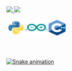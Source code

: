 
 <div>
  <a href="https://github.com/Gaboxhs">
  <img height="180em" src="https://github-readme-stats.vercel.app/api?username=Gaboxhs&show_icons=true&theme=city_lights&include_all_commits=true&count_private=true"/>
  <img height="180em" src="https://github-readme-stats.vercel.app/api/top-langs/?username=Gaboxhs&layout=compact&langs_count=7&theme=city_lights"/>
</div>

<br>

<img align="center" alt="Python" height="40" width="50" src="https://raw.githubusercontent.com/devicons/devicon/master/icons/python/python-original.svg">
<img align="center" alt="Arduino" height="40" width="50" src="https://github.com/devicons/devicon/blob/master/icons/arduino/arduino-original.svg">
<img align="center" alt="CPP" height="40" width="50" src="https://github.com/devicons/devicon/blob/master/icons/cplusplus/cplusplus-original.svg">

##
 <br>

 ![Snake animation](https://github.com/Gaboxhs/Gaboxhs/blob/output/github-contribution-grid-snake.svg)
